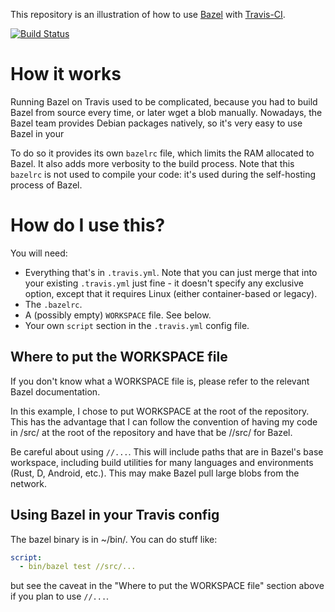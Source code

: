 This repository is an illustration of how to use
[Bazel](http://bazel.io) with [Travis-CI](https://travis-ci.org/).

[![Build Status](https://travis-ci.org/korfuri/bazel-travis.svg?branch=master)](https://travis-ci.org/korfuri/bazel-travis)

# How it works

Running Bazel on Travis used to be complicated, because you had to build Bazel from source every time, or later wget a blob manually. Nowadays, the Bazel team provides Debian packages natively, so it's very easy to use Bazel in your

To do so it provides its own `bazelrc` file, which limits the RAM
allocated to Bazel. It also adds more verbosity to the build
process. Note that this `bazelrc` is not used to compile your code:
it's used during the self-hosting process of Bazel.

# How do I use this?

You will need:

  * Everything that's in `.travis.yml`. Note that you can just merge
    that into your existing `.travis.yml` just fine - it doesn't
    specify any exclusive option, except that it requires Linux
    (either container-based or legacy).
  * The `.bazelrc`.
  * A (possibly empty) `WORKSPACE` file. See below.
  * Your own `script` section in the `.travis.yml` config file.

## Where to put the WORKSPACE file

If you don't know what a WORKSPACE file is, please refer to the
relevant Bazel documentation.

In this example, I chose to put WORKSPACE at the root of the
repository. This has the advantage that I can follow the convention of
having my code in /src/ at the root of the repository and have that be
//src/ for Bazel.

Be careful about using `//...`. This will include paths that are in
Bazel's base workspace, including build utilities for many languages
and environments (Rust, D, Android, etc.). This may make Bazel pull
large blobs from the network.

## Using Bazel in your Travis config

The bazel binary is in ~/bin/. You can do stuff like:

```yaml
script:
  - bin/bazel test //src/...
```

but see the caveat in the "Where to put the WORKSPACE file" section
above if you plan to use `//...`.
